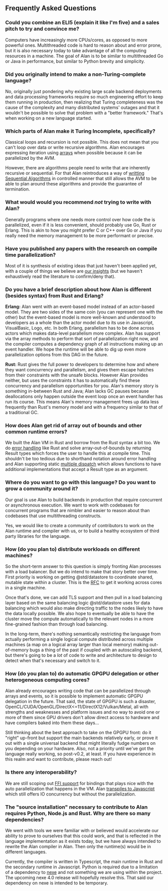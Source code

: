 ## Frequently Asked Questions

### Could you combine an ELI5 (explain it like I'm five) and a sales pitch to try and convince me?

Computers have increasingly more CPUs/cores, as opposed to more powerful ones. Multithreaded code is hard to reason about and error prone, but it is also necessary today to take advantage of all the computing resources in a machine. The goal of Alan is to be similar to multithreaded Go or Java in performance, but similar to Python brevity and simplicity.

### Did you originally intend to make a non-Turing-complete language?

No, originally just pondering why existing large scale backend deployments and data processing frameworks require so much engineering effort to keep them running in production, then realizing that Turing completeness was the cause of the complexity and many distributed systems' outages and that it wouldn't be possible to solve that problem with a "better framework." That's when working on a new language started.

### Which parts of Alan make it Turing Incomplete, specifically?

Classical loops and recursion is not possible. This does not mean that you can't loop over data or write recursive algorithms. Alan encourages expressing iteration using [arrays](https://docs.alan-lang.org/builtins/array_api.html) when possible because it can be parallelized by the AVM.

However, there are algorithms people need to write that are inherently recursive or sequential. For that Alan reintroduces a way of [writting Sequential Algorithms](https://docs.alan-lang.org/std_seq.html) in controlled manner that still allows the AVM to be able to plan around these algorithms and provide the guarantee of termination.

### What would would you recommend *not* trying to write with Alan?

Generally programs where one needs more control over how code the is parallelized, even if it is less convenient, should probably use Go, Rust or Erlang. This is akin to how you might prefer C or C++ over Go or Java if you really need the memory management to be more performant or precise.

### Have you published any papers with the research on compile time parallelization?

Most of it is synthesis of existing ideas that just haven't been applied yet, with a couple of things we believe are [our insights](https://alan-lang.org/alan_overview.html#parallel-computation-and-the-problem-of-turing-completeness) (but we haven't exhaustively read the literature to confirm/deny that).

### Do you have a brief description about how Alan is different (besides syntax) from Rust and Erlang?

**Erlang:**
Alan went with an event-based model instead of an actor-based model. They are two sides of the same coin (you can represent one with the other) but the event-based model is more well-known and understood to developers as a whole than the actor model due to its use in Javascript, VisualBasic, Logo, etc. In both Erlang, parallelism has to be done across actors which makes data-level parallelism more complex. Alan has support via the array methods to perform that sort of parallelization right now, and the compiler computes a dependency graph of all instructions making up an event handler. We hope the runtime will be able to dig up even more parallelization options from this DAG in the future.

**Rust:**
Rust gives the full power to developers to determine how and where they want concurrency and parallelism, and gives them escape hatches from their constraints with the unsafe blocks. However Alan provides neither, but uses the constraints it has to automatically find these concurrency and parallelism opportunities for you. Alan's memory story is something in-between Rust and Java; Alan lacks GC pauses because deallocations only happen outside the event loop once an event handler has run its course. This means Alan's memory management frees up data less frequently than Rust's memory model and with a frequency similar to that of a traditional GC.

### How does Alan get rid of array out of bounds and other common runtime errors?

We built the Alan VM in Rust and borrow from the Rust syntax a bit too. We do [error handling](https://docs.alan-lang.org/error_handling.html) like Rust and solve array-out-of-bounds by returning Result<T> types which forces the user to handle this at compile time. This shouldn't be too tedious due to shorthand notation around error handling and Alan supporting static [multiple dispatch](https://en.wikipedia.org/wiki/Multiple_dispatch) which allows functions to have additional implementations that accept a Result type as an argument.

### Where do you want to go with this language? Do you want to grow a community around it?

Our goal is use Alan to build backends in production that require concurrent or asynchronous execution. We want to work with codebases for concurrent programs that are nimbler and easier to reason about than codebases that use multithreading constructs.

Yes, we would like to create a community of contributors to work on the Alan runtime and compiler with us, or to build a healthy ecosystem of third party libraries for the language.

### How (do you plan to) distribute workloads on different machines?

So the short-term answer to this question is simply fronting Alan processes with a load balancer. But we do intend to make that story better over time. First priority is working on getting @std/datastore to coordinate shared, mutable state within a cluster. This is the [RFC](https://github.com/alantech/alan/blob/main/rfcs/008%20-%20Safe%20Global%20Data%20Storage%20RFC.md) to get it working across cores in a single machine.

Once that's done, we can add TLS support and then pull in a load balancing layer based on the same balancing logic @std/datastore uses for data balancing which would also make directing traffic to the nodes likely to have the data locally possible. We also hope to eventually be able to have the cluster move the compute automatically to the relevant nodes in a more fine-grained fashion than through load balancing.

In the long-term, there's nothing semantically restricting the language from actually performing a single logical compute distributed across multiple machines (a map on a logical array larger than local memory) making out-of-memory bugs a thing of the past if coupled with an autoscaling backend, but there's going to be a *lot* of code to write and architecture to design to detect when that's necessary and switch to it.

### How (do you plan to) do automatic GPGPU delegation or other heterogeneous computing cores?

Alan already encourages writing code that can be parallelized through arrays and events, so it is possible to implement automatic GPGPU delegation in the future. That said, the state of GPGPU is such a disaster, OpenCL/CUDA/OpenGL/DirectX<=11/DirectX12/Vulkan/Metal, all with strengths and weaknesses and platform issues and no way to avoid one or more of them since GPU drivers don't allow direct access to hardware and have compilers baked into them these days...

Still thinking about the best approach to take on the GPGPU front: do it "right" up-front but support the main backends relatively early, or prove it out with a single universal backend that might literally fudge numbers on you depending on your hardware. Also, not a priority until we've got the language really working, so post-v0.2, at least. If you have experience in this realm and want to contribute, please reach out!

### Is there any interoperability?

We are still scoping out [FFI support](https://github.com/alantech/alan/pull/60/files) for bindings that plays nice with the auto parallelization that happens in the VM. Alan [transpiles to Javascript](https://docs.alan-lang.org/transpile_js.html) which still offers IO concurrency but without the parallelization.

### The "source installation" necessary to contribute to Alan requires Python, Node.js and Rust. Why are there so many dependencies?

We went with tools we were familiar with or believed would accelerate our ability to prove to ourselves that this could work, and that is reflected in the language implementation as it exists today, but we have always intended to rewrite the Alan compiler in Alan. Then only the runtime(s) would be in different languages.

Currently, the compiler is written in Typescript, the main runtime in Rust and the secondary runtime in Javascript. Python is required due to a limitation of a dependency to [nexe](https://github.com/nexe/nexe) and not something we are using within the project. The upcoming nexe 4.0 release will hopefully resolve this. That said our dependency on nexe is intended to be temporary.
